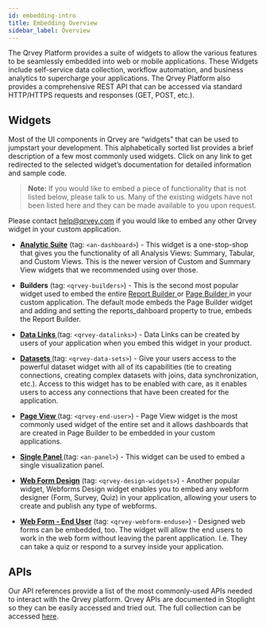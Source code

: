 ```yaml
---
id: embedding-intro
title: Embedding Overview
sidebar_label: Overview
---
```


<div style={{textAlign: "justify"}}>

The Qrvey Platform provides a suite of widgets to allow the various features to be seamlessly embedded into web or mobile applications. These Widgets include self-service data collection, workflow automation, and business analytics to supercharge your applications. The Qrvey Platform also provides a comprehensive REST API that can be accessed via standard HTTP/HTTPS requests and responses (GET, POST, etc.).

## Widgets

Most of the UI components in Qrvey are “widgets" that can be used to jumpstart your development. This alphabetically sorted list provides a brief description of a few most commonly used widgets. Click on any link to get redirected to the selected widget’s documentation for detailed information and sample code. 

> **Note:** If you would like to embed a piece of functionality that is not listed below, please talk to us. Many of the existing widgets have not been listed here and they can be made available to you upon request.  

Please contact help@qrvey.com if you would like to embed any other Qrvey widget in your custom application.

* <a href="/docs/embedding/widgets/analytics/analytic-suite/" target="_blank"> <strong>Analytic Suite</strong></a>
(tag: <code>&lt;an-dashboard&gt;</code>) - This widget is a one-stop-shop that gives you the functionality of all Analysis Views: Summary, Tabular, and Custom Views. This is the newer version of Custom and Summary View widgets that we recommended using over those. 

* <strong>Builders</strong> (tag: <code>&lt;qrvey-builders&gt;</code>) - This is the second most popular widget used to embed the entire <a href="/docs/embedding/widgets/app-building/widget-report-builder/" target="_blank"> Report Builder </a> or <a href="/docs/embedding/widgets/app-building/widget-page-builder/" target="_blank">Page Builder </a> in your custom application. The default mode embeds the Page Builder widget and adding and setting the reports_dahboard property to true, embeds the Report Builder.

* <a href="/docs/embedding/widgets/data-sources/widget-datalinks/" target="_blank"><strong>Data Links </strong></a>(tag: <code>&lt;qrvey-datalinks&gt;</code>) - Data Links can be created by users of your application when you embed this widget in your product.

* <a href="/docs/embedding/widgets/data-sources/datasets-widget/" target="_blank"><strong>Datasets </strong></a> (tag: <code>&lt;qrvey-data-sets&gt;</code>) - Give your users access to the powerful dataset widget with all of its capabilities (tie to creating connections, creating complex datasets with joins, data synchronization, etc.). Access to this widget has to be enabled with care, as it enables users to access any connections that have been created for the application.

* <a href="/docs/embedding/widgets/app-building/widget-page-view/" target="_blank"><strong>Page View </strong></a>(tag: <code>&lt;qrvey-end-user&gt;</code>) - Page View widget is the most commonly used widget of the entire set and it allows dashboards that are created in Page Builder to be embedded in your custom applications.

* <a href="/docs/embedding/widgets/analytics/single-panel/" target="_blank"><strong>Single Panel </strong></a> (tag: <code>&lt;an-panel&gt;</code>) - This widget can be used to embed a single visualization panel.

* <a href="/docs/embedding/widgets/data-sources/widget-webforms/" target="_blank"><strong>Web Form Design</strong></a> (tag: <code>&lt;qrvey-design-widgets&gt;</code>) - Another popular widget, Webforms Design widget enables you to embed any webform designer (Form, Survey, Quiz) in your application, allowing your users to create and publish any type of webforms.

* <a href="/docs/embedding/widgets/data-sources/web-form-end-user" target="_blank"><strong>Web Form - End User</strong></a> (tag: <code>&lt;qrvey-webform-enduse&gt;</code>) - Designed web forms can be embedded, too. The widget will allow the end users to work in the web form without leaving the parent application. I.e. They can take a quiz or respond to a survey inside your application.

## APIs

Our API references provide a list of the most commonly-used APIs needed to interact with the Qrvey platform. Qrvey APIs are documented in Stoplight so they can be easily accessed and tried out. The full collection can be accessed <a href="https://qrvey.stoplight.io/docs/qrvey-api-doc/">here</a>.

</div>

